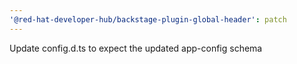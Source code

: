 ```yaml
---
'@red-hat-developer-hub/backstage-plugin-global-header': patch
---
```


Update config.d.ts to expect the updated app-config schema
